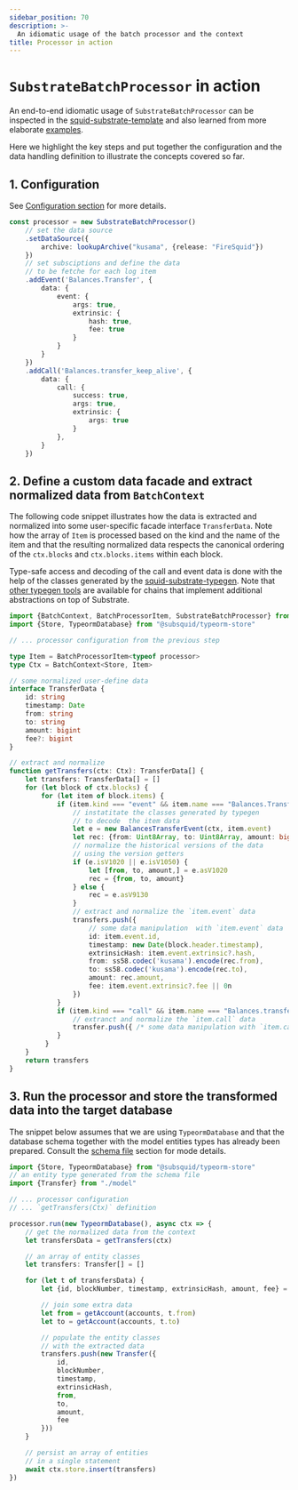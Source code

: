 ```yaml
---
sidebar_position: 70
description: >-
  An idiomatic usage of the batch processor and the context
title: Processor in action
---
```


# `SubstrateBatchProcessor` in action

An end-to-end idiomatic usage of `SubstrateBatchProcessor` can be inspected in the [squid-substrate-template](https://github.com/subsquid/squid-substrate-template) and also learned from more elaborate [examples](/examples).

Here we highlight the key steps and put together the configuration and the data handling definition to illustrate the concepts covered so far.

## 1. Configuration

See [Configuration section](/substrate-indexing/configuration) for more details.

```ts
const processor = new SubstrateBatchProcessor()
    // set the data source
    .setDataSource({
        archive: lookupArchive("kusama", {release: "FireSquid"})
    })
    // set subsciptions and define the data 
    // to be fetche for each log item
    .addEvent('Balances.Transfer', {
        data: {
            event: {
                args: true,
                extrinsic: {
                    hash: true,
                    fee: true
                }
            }
        }
    })
    .addCall('Balances.transfer_keep_alive', {
        data: {
            call: {
                success: true,
                args: true,
                extrinsic: {
                    args: true
                }
            },
        }
    })
```

## 2. Define a custom data facade and extract normalized data from `BatchContext`

The following code snippet illustrates how the data is extracted and normalized into some user-specific facade interface `TransferData`. Note how the array of `Item` is processed based on the kind and the name of the item and that the resulting normalized data respects the canonical ordering of the `ctx.blocks` and `ctx.blocks.items` within each block.

Type-safe access and decoding of the call and event data is done with the help of the classes generated by the [squid-substrate-typegen](/substrate-indexing/squid-substrate-typegen). Note that [other typegen tools](/glossary/#typegen) are available for chains that implement additional abstractions on top of Substrate.

```ts
import {BatchContext, BatchProcessorItem, SubstrateBatchProcessor} from "@subsquid/substrate-processor"
import {Store, TypeormDatabase} from "@subsquid/typeorm-store"

// ... processor configuration from the previous step

type Item = BatchProcessorItem<typeof processor>
type Ctx = BatchContext<Store, Item>

// some normalized user-define data
interface TransferData {
    id: string
    timestamp: Date
    from: string
    to: string
    amount: bigint
    fee?: bigint
}

// extract and normalize 
function getTransfers(ctx: Ctx): TransferData[] {
    let transfers: TransferData[] = []
    for (let block of ctx.blocks) {
        for (let item of block.items) {
            if (item.kind === "event" && item.name === "Balances.Transfer") {
                // instatitate the classes generated by typegen 
                // to decode  the item data
                let e = new BalancesTransferEvent(ctx, item.event)
                let rec: {from: Uint8Array, to: Uint8Array, amount: bigint}
                // normalize the historical versions of the data
                // using the version getters 
                if (e.isV1020 || e.isV1050) {
                    let [from, to, amount,] = e.asV1020
                    rec = {from, to, amount}
                } else {
                    rec = e.asV9130
                }
                // extract and normalize the `item.event` data
                transfers.push({
                    // some data manipulation  with `item.event` data
                    id: item.event.id,
                    timestamp: new Date(block.header.timestamp),
                    extrinsicHash: item.event.extrinsic?.hash,
                    from: ss58.codec('kusama').encode(rec.from),
                    to: ss58.codec('kusama').encode(rec.to),
                    amount: rec.amount,
                    fee: item.event.extrinsic?.fee || 0n
                })
            }
            if (item.kind === "call" && item.name === "Balances.transfer_keep_alive") {
                // extranct and normalize the `item.call` data
                transfer.push({ /* some data manipulation with `item.call` data */ })
            }
         }
    }
    return transfers
}
```

## 3. Run the processor and store the transformed data into the target database

The snippet below assumes that we are using `TypeormDatabase` and that the database schema together with the model entities types has already been prepared. Consult the [schema file](/basics/schema-file) section for mode details.


```ts
import {Store, TypeormDatabase} from "@subsquid/typeorm-store"
// an entity type generated from the schema file
import {Transfer} from "./model"

// ... processor configuration
// ... `getTransfers(Ctx)` definition

processor.run(new TypeormDatabase(), async ctx => {
    // get the normalized data from the context
    let transfersData = getTransfers(ctx)

    // an array of entity classes 
    let transfers: Transfer[] = []

    for (let t of transfersData) {
        let {id, blockNumber, timestamp, extrinsicHash, amount, fee} = t

        // join some extra data
        let from = getAccount(accounts, t.from)
        let to = getAccount(accounts, t.to)

        // populate the entity classes
        // with the extracted data
        transfers.push(new Transfer({
            id,
            blockNumber,
            timestamp,
            extrinsicHash,
            from,
            to,
            amount,
            fee
        }))
    }

    // persist an array of entities 
    // in a single statement
    await ctx.store.insert(transfers)
})
```

